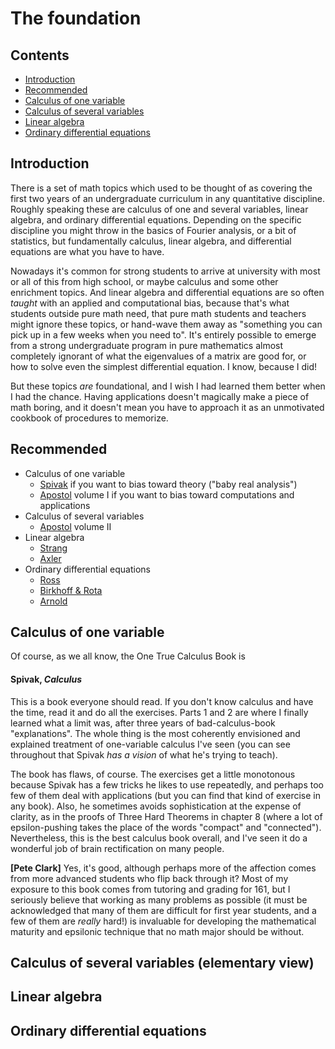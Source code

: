 # The foundation

## Contents

* [Introduction](#introduction)
* [Recommended](#tldr)
* [Calculus of one variable](#calculus-one)
* [Calculus of several variables](#calculus-several)
* [Linear algebra](#linear)
* [Ordinary differential equations](#ode)

## <a name="introduction"></a>Introduction

There is a set of math topics which used to be thought of as covering the first two years of an
undergraduate curriculum in any quantitative discipline. Roughly speaking these are calculus of
one and several variables, linear algebra, and ordinary differential equations. Depending on
the specific discipline you might throw in the basics of Fourier analysis, or a bit of
statistics, but fundamentally calculus, linear algebra, and differential equations are what you
have to have.

Nowadays it's common for strong students to arrive at university with most or all of this from
high school, or maybe calculus and some other enrichment topics. And linear algebra and
differential equations are so often _taught_ with an applied and computational bias, because
that's what students outside pure math need, that pure math students and teachers might ignore
these topics, or hand-wave them away as "something you can pick up in a few weeks when you need
to". It's entirely possible to emerge from a strong undergraduate program in pure mathematics
almost completely ignorant of what the eigenvalues of a matrix are good for, or how to solve
even the simplest differential equation. I know, because I did!

But these topics _are_ foundational, and I wish I had learned them better when I had the
chance. Having applications doesn't magically make a piece of math boring, and it doesn't mean
you have to approach it as an unmotivated cookbook of procedures to memorize.

## <a name="tldr"></a> Recommended

* Calculus of one variable
  * [Spivak](#spivak-calculus) if you want to bias toward theory ("baby real analysis")
  * [Apostol](#apostol-calculus) volume I if you want to bias toward computations and
    applications
* Calculus of several variables
  * [Apostol](#apostol-calculus) volume II
* Linear algebra
  * [Strang](#strang-linear-algebra)
  * [Axler](#axler-linear-algebra)
* Ordinary differential equations
  * [Ross](#ross-diffeq)
  * [Birkhoff & Rota](#birkhoff-rota-ode)
  * [Arnold](#arnold-ode)

## <a name="calculus-one"></a> Calculus of one variable

Of course, as we all know, the One True Calculus Book is

#### Spivak, *Calculus*

This is a book everyone should read.  If you don't know calculus and have the time, read it and
do all the exercises.  Parts 1 and 2 are where I finally learned what a limit was, after three
years of bad-calculus-book "explanations".  The whole thing is the most coherently envisioned
and explained treatment of one-variable calculus I've seen (you can see throughout that Spivak
*has a vision* of what he's trying to teach).

The book has flaws, of course.  The exercises get a little monotonous because Spivak has a few
tricks he likes to use repeatedly, and perhaps too few of them deal with applications (but you
can find that kind of exercise in any book).  Also, he sometimes avoids sophistication at the
expense of clarity, as in the proofs of Three Hard Theorems in chapter 8 (where a lot of
epsilon-pushing takes the place of the words "compact" and "connected").  Nevertheless, this is
the best calculus book overall, and I've seen it do a wonderful job of brain rectification on
many people.

**[Pete Clark]** Yes, it's good, although perhaps more of the affection comes from more
advanced students who flip back through it?  Most of my exposure to this book comes from
tutoring and grading for 161, but I seriously believe that working as many problems as possible
(it must be acknowledged that many of them are difficult for first year students, and a few of
them are *really* hard!) is invaluable for developing the mathematical maturity and epsilonic
technique that no math major should be without.


## Calculus of several variables (elementary view)

## Linear algebra

## Ordinary differential equations
